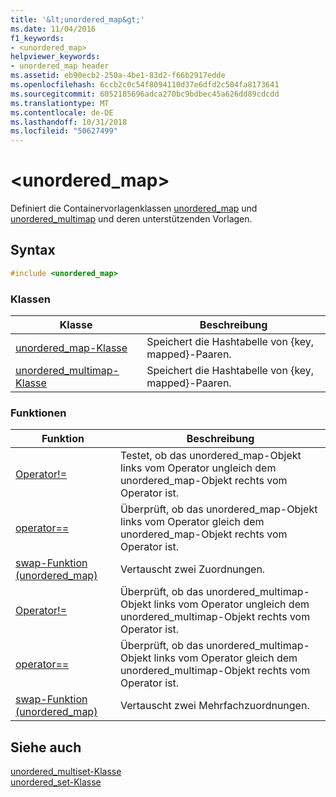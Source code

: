 ```yaml
---
title: '&lt;unordered_map&gt;'
ms.date: 11/04/2016
f1_keywords:
- <unordered_map>
helpviewer_keywords:
- unordered_map header
ms.assetid: eb90ecb2-250a-4be1-83d2-f66b2917edde
ms.openlocfilehash: 6ccb2c0c54f8094110d37e6dfd2c504fa8173641
ms.sourcegitcommit: 6052185696adca270bc9bdbec45a626dd89cdcdd
ms.translationtype: MT
ms.contentlocale: de-DE
ms.lasthandoff: 10/31/2018
ms.locfileid: "50627499"
---
```

# <a name="ltunorderedmapgt"></a>&lt;unordered_map&gt;

Definiert die Containervorlagenklassen [unordered_map](../standard-library/unordered-map-class.md) und [unordered_multimap](../standard-library/unordered-multimap-class.md) und deren unterstützenden Vorlagen.

## <a name="syntax"></a>Syntax

```cpp
#include <unordered_map>
```

### <a name="classes"></a>Klassen

|Klasse|Beschreibung|
|-|-|
|[unordered_map-Klasse](../standard-library/unordered-map-class.md)|Speichert die Hashtabelle von {key, mapped}-Paaren.|
|[unordered_multimap-Klasse](../standard-library/unordered-multimap-class.md)|Speichert die Hashtabelle von {key, mapped}-Paaren.|

### <a name="functions"></a>Funktionen

|Funktion|Beschreibung|
|-|-|
|[Operator!=](../standard-library/unordered-map-operators.md#op_neq)|Testet, ob das unordered_map-Objekt links vom Operator ungleich dem unordered_map-Objekt rechts vom Operator ist.|
|[operator==](../standard-library/unordered-map-operators.md#op_eq_eq)|Überprüft, ob das unordered_map-Objekt links vom Operator gleich dem unordered_map-Objekt rechts vom Operator ist.|
|[swap-Funktion (unordered_map)](../standard-library/unordered-map-functions.md#swap)|Vertauscht zwei Zuordnungen.|
|[Operator!=](../standard-library/unordered-map-operators.md#op_neq)|Überprüft, ob das unordered_multimap-Objekt links vom Operator ungleich dem unordered_multimap-Objekt rechts vom Operator ist.|
|[operator==](../standard-library/unordered-map-operators.md#op_eq_eq)|Überprüft, ob das unordered_multimap-Objekt links vom Operator gleich dem unordered_multimap-Objekt rechts vom Operator ist.|
|[swap-Funktion (unordered_map)](../standard-library/unordered-map-functions.md#swap)|Vertauscht zwei Mehrfachzuordnungen.|

## <a name="see-also"></a>Siehe auch

[unordered_multiset-Klasse](../standard-library/unordered-multiset-class.md)<br/>
[unordered_set-Klasse](../standard-library/unordered-set-class.md)<br/>
